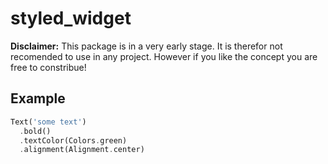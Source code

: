 # styled_widget

**Disclaimer:** This package is in a very early stage. It is therefor not recomended to use in any project.
However if you like the concept you are free to constribue!

## Example
```dart
Text('some text')
  .bold()
  .textColor(Colors.green)
  .alignment(Alignment.center)
```